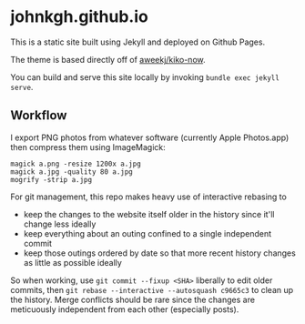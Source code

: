# johnkgh.github.io

This is a static site built using Jekyll and deployed on Github Pages.

The theme is based directly off of [aweekj/kiko-now](https://github.com/aweekj/kiko-now).

You can build and serve this site locally by invoking `bundle exec jekyll serve`.

## Workflow

I export PNG photos from whatever software (currently Apple Photos.app) then compress them using ImageMagick:
```
magick a.png -resize 1200x a.jpg
magick a.jpg -quality 80 a.jpg
mogrify -strip a.jpg
```

For git management, this repo makes heavy use of interactive rebasing to
* keep the changes to the website itself older in the history since it'll change less ideally
* keep everything about an outing confined to a single independent commit
* keep those outings ordered by date so that more recent history changes as little as possible ideally

So when working, use `git commit --fixup <SHA>` liberally to edit older commits, then `git rebase --interactive --autosquash c9665c3` to clean up the history. Merge conflicts should be rare since the changes are meticuously independent from each other (especially posts).
